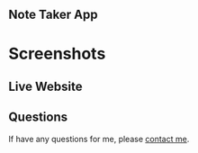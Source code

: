 ## Note Taker App

<h1> Screenshots </h1>

<h2> Live Website </h2>

## Questions
If have any questions for me, please [contact me](mailto:frankie01marie@yahoo.com).
